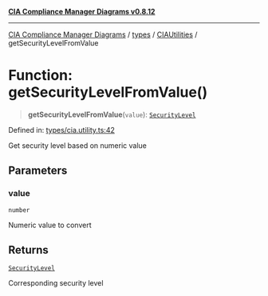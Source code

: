 [**CIA Compliance Manager Diagrams v0.8.12**](../../../../README.md)

***

[CIA Compliance Manager Diagrams](../../../../modules.md) / [types](../../../README.md) / [CIAUtilities](../README.md) / getSecurityLevelFromValue

# Function: getSecurityLevelFromValue()

> **getSecurityLevelFromValue**(`value`): [`SecurityLevel`](../../../cia/type-aliases/SecurityLevel.md)

Defined in: [types/cia.utility.ts:42](https://github.com/Hack23/cia-compliance-manager/blob/e7811142a771ec75716a7ce3a0d60f18cb91cd06/src/types/cia.utility.ts#L42)

Get security level based on numeric value

## Parameters

### value

`number`

Numeric value to convert

## Returns

[`SecurityLevel`](../../../cia/type-aliases/SecurityLevel.md)

Corresponding security level
